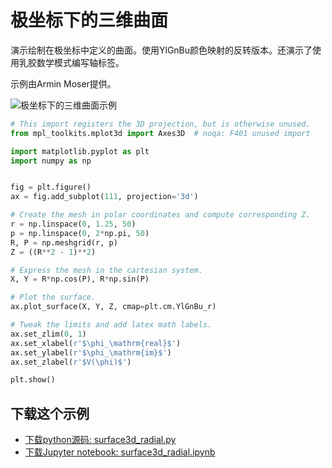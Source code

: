 # 极坐标下的三维曲面

演示绘制在极坐标中定义的曲面。使用YlGnBu颜色映射的反转版本。还演示了使用乳胶数学模式编写轴标签。

示例由Armin Moser提供。

![极坐标下的三维曲面示例](https://matplotlib.org/_images/sphx_glr_surface3d_radial_001.png)

```python
# This import registers the 3D projection, but is otherwise unused.
from mpl_toolkits.mplot3d import Axes3D  # noqa: F401 unused import

import matplotlib.pyplot as plt
import numpy as np


fig = plt.figure()
ax = fig.add_subplot(111, projection='3d')

# Create the mesh in polar coordinates and compute corresponding Z.
r = np.linspace(0, 1.25, 50)
p = np.linspace(0, 2*np.pi, 50)
R, P = np.meshgrid(r, p)
Z = ((R**2 - 1)**2)

# Express the mesh in the cartesian system.
X, Y = R*np.cos(P), R*np.sin(P)

# Plot the surface.
ax.plot_surface(X, Y, Z, cmap=plt.cm.YlGnBu_r)

# Tweak the limits and add latex math labels.
ax.set_zlim(0, 1)
ax.set_xlabel(r'$\phi_\mathrm{real}$')
ax.set_ylabel(r'$\phi_\mathrm{im}$')
ax.set_zlabel(r'$V(\phi)$')

plt.show()
```

## 下载这个示例
            
- [下载python源码: surface3d_radial.py](https://matplotlib.org/_downloads/surface3d_radial.py)
- [下载Jupyter notebook: surface3d_radial.ipynb](https://matplotlib.org/_downloads/surface3d_radial.ipynb)